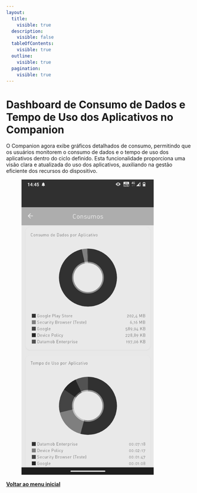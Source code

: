 ```yaml
---
layout:
  title:
    visible: true
  description:
    visible: false
  tableOfContents:
    visible: true
  outline:
    visible: true
  pagination:
    visible: true
---
```


# Dashboard de Consumo de Dados e Tempo de Uso dos Aplicativos no Companion

O Companion agora exibe gráficos detalhados de consumo, permitindo que os usuários monitorem o consumo de dados e o tempo de uso dos aplicativos dentro do ciclo definido. Esta funcionalidade proporciona uma visão clara e atualizada do uso dos aplicativos, auxiliando na gestão eficiente dos recursos do dispositivo.

<figure><img src="../../.gitbook/assets/image (1) (1).png" alt="" width="360"><figcaption></figcaption></figure>

[**Voltar ao menu inicial**](./)

